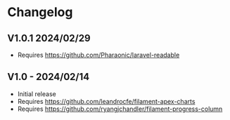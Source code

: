 # Changelog

## V1.0.1 2024/02/29

-   Requires https://github.com/Pharaonic/laravel-readable

## V1.0 - 2024/02/14

-   Initial release
-   Requires https://github.com/leandrocfe/filament-apex-charts
-   Requires https://github.com/ryangjchandler/filament-progress-column
